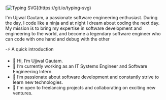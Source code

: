 [![Typing SVG](https://readme-typing-svg.demolab.com/?lines=Hello+there!;Welcome+to+my+GitHub+profile!!)](https://git.io/typing-svg)

I'm Ujjwal Gautam, a passionate software engineering enthusiast. During the day, I code like a ninja and at night I dream about coding the next day. My mission is to bring my expertise in software development and engineering to the world, and become a legendary software engineer who can code with one hand and debug with the other

-⚡️ A quick introduction

- 👋 Hi, I’m Ujjwal Gautam.
- 🔭 I’m currently working as an IT Systems Engineer and Software Engineering Intern.
- 🌱 I’m passionate about software development and constantly strive to learn new technologies.
- 💼 I'm open to freelancing projects and collaborating on exciting new ventures.

<!---
ujjwalrg/ujjwalrg is a ✨ special ✨ repository because its `README.md` (this file) appears on your GitHub profile.
You can click the Preview link to take a look at your changes.
--->
